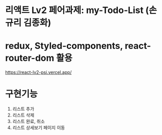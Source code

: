 # 리액트 Lv2 페어과제: my-Todo-List (손규리 김종화)
# redux, Styled-components, react-router-dom 활용

https://react-lv2-psi.vercel.app/

# 구현기능

1. 리스트 추가 
2. 리스트 삭제 
3. 리스트 완료, 취소
4. 리스트 상세보기 페이지 이동